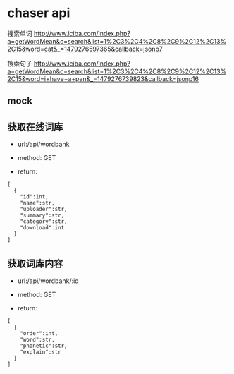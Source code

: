 # chaser api
搜索单词
http://www.iciba.com/index.php?a=getWordMean&c=search&list=1%2C3%2C4%2C8%2C9%2C12%2C13%2C15&word=cat&_=1479276597365&callback=jsonp7

搜索句子
http://www.iciba.com/index.php?a=getWordMean&c=search&list=1%2C3%2C4%2C8%2C9%2C12%2C13%2C15&word=i+have+a+pan&_=1479276739823&callback=jsonp16

## mock

## 获取在线词库
- url:/api/wordbank
- method: GET

- return:

```
[
  {
    "id":int,
    "name":str,
    "uploader":str,
    "summary":str,
    "category":str,
    "download":int
  }
]
```

## 获取词库内容
- url:/api/wordbank/:id
- method: GET

- return:

```
[
  {
	"order":int,
	"word":str,
	"phonetic":str,
	"explain":str	
  }
]
```